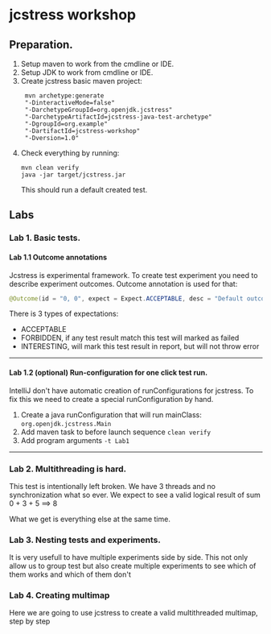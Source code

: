 # jcstress workshop

## Preparation.

1. Setup maven to work from the cmdline or IDE. 
2. Setup JDK to work from cmdline or IDE.
3. Create jcstress basic maven project:
   ```shell
    mvn archetype:generate 
    "-DinteractiveMode=false" 
    "-DarchetypeGroupId=org.openjdk.jcstress"
    "-DarchetypeArtifactId=jcstress-java-test-archetype"
    "-DgroupId=org.example" 
    "-DartifactId=jcstress-workshop" 
    "-Dversion=1.0"
   
   ```
4. Check everything by running:
   ```shell
   mvn clean verify
   java -jar target/jcstress.jar
   ```
   This should run a default created test.

## Labs
### Lab 1. Basic tests.
#### Lab 1.1 Outcome annotations  

Jcstress is experimental framework. To create test experiment you need 
to describe experiment outcomes. Outcome annotation is used for that: 
```java
@Outcome(id = "0, 0", expect = Expect.ACCEPTABLE, desc = "Default outcome.")
```
There is 3 types of expectations: 
 * ACCEPTABLE
 * FORBIDDEN, if any test result match this test will marked as failed
 * INTERESTING, will mark this test result in report, but will not throw error

---

#### Lab 1.2 (optional) Run-configuration for one click test run.

IntelliJ don't have automatic creation of runConfigurations for jcstress.
To fix this we need to create a special runConfiguration by hand. 
1. Create a java runConfiguration that will run mainClass: `org.openjdk.jcstress.Main`
2. Add maven task to before launch sequence `clean verify`
3. Add program arguments `-t Lab1` 

--- 
### Lab 2. Multithreading is hard.  

This test is intentionally left broken.
We have 3 threads and no synchronization what so ever.
We expect to see a valid logical result of sum
0 + 3 + 5 ==> 8

What we get is everything else at the same time.

### Lab 3. Nesting tests and experiments.

It is very usefull to have multiple experiments side by side. 
This not only allow us to group test but 
also create multiple experiments to see which 
of them works and which of them don't

### Lab 4. Creating multimap

Here we are going to use jcstress to create
a valid multithreaded multimap, step by step
